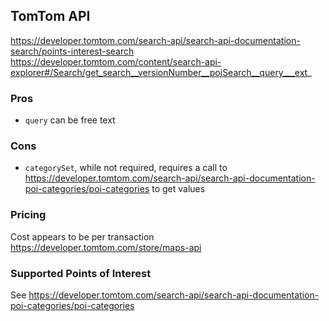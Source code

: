 ## TomTom API
https://developer.tomtom.com/search-api/search-api-documentation-search/points-interest-search
https://developer.tomtom.com/content/search-api-explorer#/Search/get_search__versionNumber__poiSearch__query___ext_

### Pros
- `query` can be free text

### Cons
- `categorySet`, while not required, requires a call to https://developer.tomtom.com/search-api/search-api-documentation-poi-categories/poi-categories to get values

### Pricing
Cost appears to be per transaction
https://developer.tomtom.com/store/maps-api

### Supported Points of Interest
See https://developer.tomtom.com/search-api/search-api-documentation-poi-categories/poi-categories
